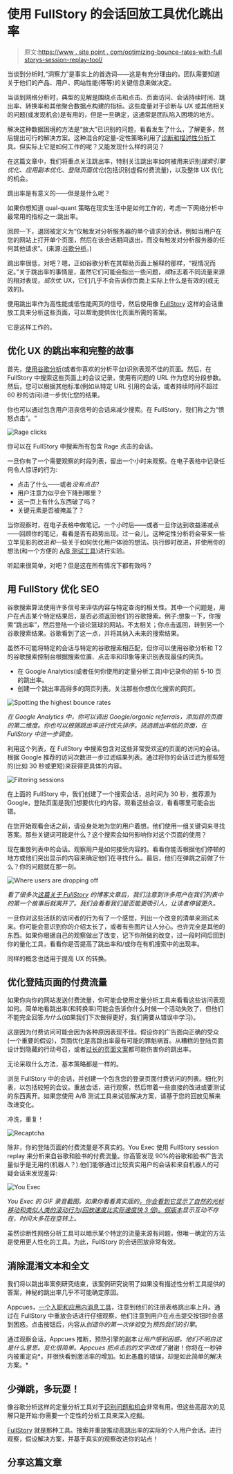 # 使用 FullStory 的会话回放工具优化跳出率

> 原文:[https://www . site point . com/optimizing-bounce-rates-with-full storys-session-replay-tool/](https://www.sitepoint.com/optimizing-bounce-rates-with-fullstorys-session-replay-tool/)

当谈到分析时,“洞察力”是事实上的首选词——这是有充分理由的。团队需要知道关于他们的产品、用户、网站性能(等等)的关键信息来做决定。

当谈到网络分析时，典型的见解是围绕点击和点击、页面访问、会话持续时间、跳出率、转换率和其他聚合数据点构建的指标。这些度量对于诊断与 UX 或其他相关的问题(或发现机会)是有用的，但是一旦确定，这通常是团队陷入困境的地方。

解决这种数据困境的方法是“放大”已识别的问题，看看发生了什么，了解更多，然后提出可行的解决方案。这种混合的定量-定性策略利用了[诊断和描述性分析](https://www.sitepoint.com/descriptive-analytics-vs-diagnostic-analytics)工具。但实际上它是如何工作的呢？又能发现什么样的洞见？

在这篇文章中，我们将重点关注跳出率，特别关注跳出率如何被用来识别*搜索引擎优化*、*应用副本优化*、*登陆页面优化*(包括识别虚假付费流量)，以及整体 UX 优化的机会。

跳出率是有意义的——但是是什么呢？

如果你想知道 qual-quant 策略在现实生活中是如何工作的，考虑一下网络分析中最常用的指标之一:跳出率。

回顾一下，退回被定义为“仅触发对分析服务器的单个请求的会话，例如当用户在您的网站上打开单个页面，然后在该会话期间退出，而没有触发对分析服务器的任何其他请求”。(来源:[谷歌分析](https://support.google.com/analytics/answer/1009409?hl=en)。)

跳出率很低，对吧？嗯，正如谷歌分析在其帮助页面上解释的那样，“视情况而定。”关于跳出率的事情是，虽然它们可能会指出一些问题，*或*标志着不同流量来源的相对表现，*或*次优 UX，它们几乎不会告诉你页面上实际上什么是有效的(或无效的)。

使用跳出率作为高性能或低性能网页的信号，然后使用像 [FullStory](https://www.fullstory.com) 这样的会话重放工具来分析这些页面，可以帮助提供优化页面所需的答案。

它是这样工作的。

## 优化 UX 的跳出率和完整的故事

首先，[使用谷歌分析](https://www.sitepoint.com/finding-problem-areas-on-your-website-with-google-analytics)(或者你喜欢的分析平台)识别表现不佳的页面。然后，在 FullStory 中搜索这些页面上的会议记录，使用有问题的 URL 作为您的分段参数。然后，您可以根据其他标准(例如从特定 URL 引用的会话，或者持续时间不超过 60 秒的访问)进一步优化您的结果。

你也可以通过包含用户沮丧信号的会话来减少搜索。在 FullStory，我们称之为“愤怒点击”。"

![Rage clicks](../Images/fb69132688f9b790f2d0d831df23321b.png)

你可以在 FullStory 中搜索所有包含 Rage 点击的会话。

一旦你有了一个需要观察的时段列表，留出一个小时来观察。在电子表格中记录任何令人惊讶的行为:

*   点击了什么——或者*没有点击*?
*   用户注意力似乎会下降到哪里？
*   这一页上有什么东西破了吗？
*   关键元素是否被掩盖了？

当你观察时，在电子表格中做笔记。一个小时后——或者一旦你达到收益递减点——回顾你的笔记，看看是否有趋势出现。过一会儿，这种定性分析将会带来一些立竿见影的改进*和*一些关于如何优化用户体验的想法。执行即时改进，并使用你的想法(和一个方便的 [A/B 测试工具](https://www.sitepoint.com/ab-testing-tools/))进行实验。

听起来很简单，对吧？但是这在所有情况下都有效吗？

## 用 FullStory 优化 SEO

谷歌搜索算法使用许多信号来评估内容与特定查询的相关性。其中一个问题是，用户在点击某个特定结果后，是否必须返回他们的谷歌搜索。例子:想象一下，你搜索“跳出率”，然后登陆一个谈论篮球的网站。不太相关；你点击返回，转到另一个谷歌搜索结果。谷歌看到了这一点，并将其纳入未来的搜索结果。

虽然不可能将特定的会话与特定的谷歌搜索相匹配，但你可以使用谷歌分析和 T2 的谷歌搜索控制台根据搜索位置、点击率和印象等来识别表现最佳的网页。

*   在 Google Analytics(或者任何你使用的定量分析工具)中记录你的前 5-10 页的跳出率。
*   创建一个跳出率高得多的网页列表。关注那些你想优化搜索的网页。

![Spotting the highest bounce rates](../Images/03927061ca38c48aaf2f66f12f32b9be.png)

*在 Google Analytics 中，你可以调出 Google/organic referrals，添加目的页面的第二维度。你也可以根据跳出率进行优先排序。挑选跳出率低的页面，在 FullStory 中进一步调查。*

利用这个列表，在 FullStory 中搜索包含对这些非常受欢迎的页面的访问的会话。根据 Google 推荐的访问次数进一步过滤结果列表。通过将你的会话过滤为那些短的(比如 30 秒或更短)来获得更具体的内容。

![Filtering sessions](../Images/c6a693d92ffbf63ef403250678cb5346.png)

在上面的 FullStory 中，我们创建了一个搜索会话，总时间为 30 秒，推荐源为 Google，登陆页面是我们想要优化的内容。观看这些会议，看看哪里可能会出错。

在您开始观看会话之前，请设身处地为您的用户着想。他们使用一组关键词来寻找答案。那些关键词可能是什么？这个搜索会如何影响你对这个页面的使用？

现在重放列表中的会话。观察用户是如何接受内容的。看看你能否根据他们停顿的地方或他们突出显示的内容来确定他们在寻找什么。最后，他们在弹跳之前做了什么？你的问题就在那一刻。

![Where users are dropping off](../Images/7162ea336eede20a374b067b45d846e4.png)

*看了很多次[这篇关于 FullStory](https://blog.fullstory.com/9-inspirational-customer-service-stories/) 的博客文章后，我们注意到许多用户在我们列表中的第一个故事后就离开了。我们会看看我们是否能更吸引人，让读者停留更久。*

一旦你对这些活跃的访问者的行为有了一个感觉，列出一个改变的清单来测试未来。你可能会意识到你的介绍太长了，或者有些图片让人分心。也许完全是其他的东西。如果你根据自己的观察做出了改变，记下你所做的改变，过一段时间后回到你的量化工具，看看你是否提高了跳出率和/或你在有机搜索中的出现率。

同样的概念也适用于提高 UX 的转换。

## 优化登陆页面的付费流量

如果你向你的网站发送付费流量，你可能会使用定量分析工具来看看这些访问表现如何。简单地看跳出率(和转换率)可能会告诉你什么时候一个活动失败了，但他们不能完全回答*为什么*(如果我们下次做得更好，我们需要从错误中学习)。

这是因为付费访问可能会因为各种原因表现不佳。假设你的广告面向正确的受众(一个重要的假设)，页面优化是高跳出率最有可能的罪魁祸首。从糟糕的登陆页面设计到隐藏的行动号召，或者[过长的页面文案](https://blog.fullstory.com/from-0-12-percent-optimizing-conversions-with-session-replay/)都可能伤害你的跳出率。

无论采取什么方法，基本策略都是一样的。

浏览 FullStory 中的会话，并创建一个包含您的登录页面付费访问的列表。细化列表，以包括较短的会议。重放会话，进行观察，然后带着一些直接的改进或要测试的东西离开。如果您使用 A/B 测试工具来试验解决方案，请基于您的回放见解来改进变化。

冲洗，重复！

![Recaptcha](../Images/fa789056b81233a5470389b60285faca.png)

除非，你的登陆页面的付费流量是不真实的。You Exec 使用 FullStory session replay 来分析来自谷歌和脸书的付费流量。你高管发现 90%的谷歌和脸书广告流量似乎是无用的(机器人？).他们能够通过比较真实用户的会话和来自机器人的可疑会话来发现差异:

![You Exec](../Images/7eec28ada45e4037415b07f5ebcf3b47.png)

*You Exec 的 GIF 录音截图。如果你看看真实版的[，你会看到它显示了自然的光标移动和类似人类的滚动行为(回放速度比实际速度快 3 倍)。](https://static1.squarespace.com/static/56f1d1777da24fd2594c0f51/t/587b07839f745611b9fb09cb/1484457912603/?format=1500w)[假版本](https://static1.squarespace.com/static/56f1d1777da24fd2594c0f51/t/587b0901b8a79b66d30029f9/1484458250880/?format=1500w)显示互动不存在，时间大多花在空转上。*

虽然诊断性网络分析工具可以暗示某个特定的流量来源有问题，但唯一确定的方法是使用更人性化的工具。为此，FullStory 的会话回放非常有效。

## 消除混淆文本和全文

我们将以跳出率案例研究结束，该案例研究说明了如果没有描述性分析工具提供的答案，神秘的跳出率几乎不可能确定原因。

Appcues，[一个入职和应用内消息工具](https://www.appcues.com/)，注意到他们的注册表格跳出率上升。通过在 FullStory 中重放会话进行仔细观察，他们注意到用户在点击提交按钮时会感到困惑。点击按钮后，内容从*创造你的第一次体验*变为*预热我们的引擎*。

通过观察会话，Appcues 推断，预热引擎的副本*让用户感到困惑。他们不明白这是什么意思。变化很简单。Appcues 把点击后的文字改成了*谢谢！你将在一秒钟内被重定向*，并很快看到激活率的增加。如此愚蠢的错误，却是如此简单的解决方案。*

## 少弹跳，多玩耍！

像谷歌分析这样的定量分析工具对于[识别问题和机会](https://www.sitepoint.com/finding-problem-areas-on-your-website-with-google-analytics)非常有用。但这些高层次的见解只是开始:你需要一个定性的分析工具来深入挖掘。

[FullStory](https://www.fullstory.com) 就是那种工具。搜索并重放推动高跳出率的实际的个人用户会话。进行观察，假设解决方案，并基于真实的观察改进你的站点！

## 分享这篇文章
